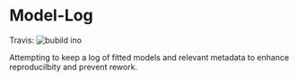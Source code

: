 # Model-Log

Travis: ![bubild ino](https://travis-ci.org/JoshuaSlocum/model-log.svg?branch=master)

Attempting to keep a log of fitted models and relevant metadata to enhance
reproducilbity and prevent rework.